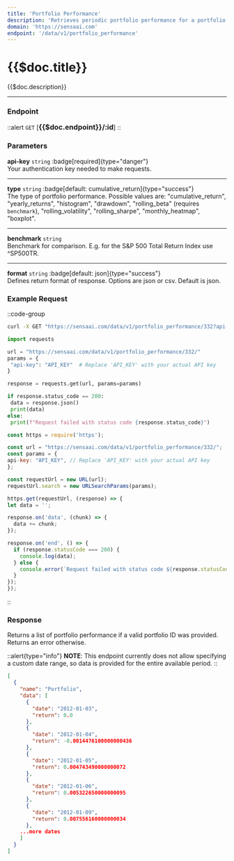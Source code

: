 ```yaml
---
title: 'Portfolio Performance'
description: 'Retrieves periodic portfolio performance for a portfolio.'
domain: 'https://sensaai.com'
endpoint: '/data/v1/portfolio_performance'
---
```


# {{$doc.title}}

{{$doc.description}}

---

### Endpoint

::alert
`GET` [<span style="font-size:1.15em;">**{{$doc.endpoint}}/:id**</span>]
::

### Parameters

**api-key** `string` :badge[required]{type="danger"}<br style="margin: 0.4em;">
Your authentication key needed to make requests.

---

**type** `string` :badge[default: cumulative_return]{type="success"} <br style="margin: 0.4em;">
The type of portfolio performance. Possible values are: "cumulative_return", "yearly_returns", "histogram", "drawdown", "rolling_beta" (requires `benchmark`), "rolling_volatility", "rolling_sharpe", "monthly_heatmap", "boxplot".

---

**benchmark** `string`<br style="margin: 0.4em;">
Benchmark for comparison. E.g. for the S&P 500 Total Return Index use ^SP500TR.

---

**format** `string` :badge[default: json]{type="success"} <br style="margin: 0.4em;">
Defines return format of response. Options are json or csv. Default is json.

### Example Request

::code-group

  ```bash [cURL]
  curl -X GET "https://sensaai.com/data/v1/portfolio_performance/332?api-key=API_KEY"
  ```

   ```py [Python]
 import requests

url = "https://sensaai.com/data/v1/portfolio_performance/332/"
params = {
    "api-key": "API_KEY"  # Replace 'API_KEY' with your actual API key
}

response = requests.get(url, params=params)

if response.status_code == 200:
    data = response.json()
    print(data)
else:
    print(f"Request failed with status code {response.status_code}")
  ```
 
  ```js [JavaScript]
  const https = require('https');

const url = "https://sensaai.com/data/v1/portfolio_performance/332/";
const params = {
  api-key: "API_KEY", // Replace 'API_KEY' with your actual API key
};

const requestUrl = new URL(url);
requestUrl.search = new URLSearchParams(params);

https.get(requestUrl, (response) => {
  let data = '';

  response.on('data', (chunk) => {
    data += chunk;
  });

  response.on('end', () => {
    if (response.statusCode === 200) {
      console.log(data);
    } else {
      console.error(`Request failed with status code ${response.statusCode}`);
    }
  });
});
  ```
::

### Response

Returns a list of portfolio performance if a valid portfolio ID was provided. Returns an error otherwise.

::alert{type="info"}
**NOTE**: This endpoint currently does not allow specifying a custom date range, so data is provided for the entire available period.
::


```json
[
  {
    "name": "Portfolio",
    "data": [
      {
        "date": "2012-01-03",
        "return": 0.0
      },
      {
        "date": "2012-01-04",
        "return": -0.0014476100000000436
      },
      {
        "date": "2012-01-05",
        "return": 0.004743490000000072
      },
      {
        "date": "2012-01-06",
        "return": 0.005322650000000095
      },
      {
        "date": "2012-01-09",
        "return": 0.007556160000000034
      },
    ...more dates
    ]
  }
]
```


